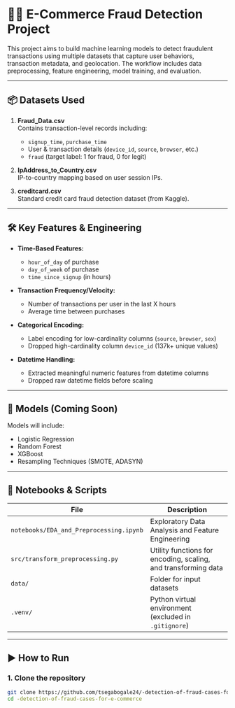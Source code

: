 # 🕵️‍♂️ E-Commerce Fraud Detection Project

This project aims to build machine learning models to detect fraudulent transactions using multiple datasets that capture user behaviors, transaction metadata, and geolocation. The workflow includes data preprocessing, feature engineering, model training, and evaluation.

---

## 📦 Datasets Used

1. **Fraud_Data.csv**  
   Contains transaction-level records including:
   - `signup_time`, `purchase_time`
   - User & transaction details (`device_id`, `source`, `browser`, etc.)
   - `fraud` (target label: 1 for fraud, 0 for legit)

2. **IpAddress_to_Country.csv**  
   IP-to-country mapping based on user session IPs.

3. **creditcard.csv**  
   Standard credit card fraud detection dataset (from Kaggle).

---

## 🛠️ Key Features & Engineering

- **Time-Based Features:**
  - `hour_of_day` of purchase
  - `day_of_week` of purchase
  - `time_since_signup` (in hours)
  
- **Transaction Frequency/Velocity:**
  - Number of transactions per user in the last X hours
  - Average time between purchases

- **Categorical Encoding:**
  - Label encoding for low-cardinality columns (`source`, `browser`, `sex`)
  - Dropped high-cardinality column `device_id` (137k+ unique values)

- **Datetime Handling:**
  - Extracted meaningful numeric features from datetime columns
  - Dropped raw datetime fields before scaling

---

## 🧠 Models (Coming Soon)

Models will include:
- Logistic Regression
- Random Forest
- XGBoost
- Resampling Techniques (SMOTE, ADASYN)

---

## 🧪 Notebooks & Scripts

| File | Description |
|------|-------------|
| `notebooks/EDA_and_Preprocessing.ipynb` | Exploratory Data Analysis and Feature Engineering |
| `src/transform_preprocessing.py` | Utility functions for encoding, scaling, and transforming data |
| `data/` | Folder for input datasets |
| `.venv/` | Python virtual environment (excluded in `.gitignore`) |

---

## ▶️ How to Run

### 1. Clone the repository

```bash
git clone https://github.com/tsegabogale24/-detection-of-fraud-cases-for-e-commerce
cd -detection-of-fraud-cases-for-e-commerce
